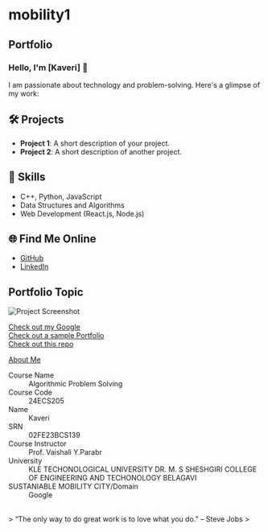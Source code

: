 # mobility1
## Portfolio

### Hello, I'm [Kaveri] 👋

I am passionate about technology and problem-solving. Here's a glimpse of my work:

## 🛠️ Projects
- **Project 1**: A short description of your project.
- **Project 2**: A short description of another project.

## 🚀 Skills
- C++, Python, JavaScript
- Data Structures and Algorithms
- Web Development (React.js, Node.js)

## 🌐 Find Me Online
- [GitHub](https://github.com/your-github-kaveribpatil)
- [LinkedIn](www.linkedin.com/in/kaveri-patil-a167942a9)

## Portfolio Topic

![Project Screenshot](assets/image.jpg)

[Check out my Google](https://www.google.com/)<br>
[Check out a sample Portfolio](https://jiyapalrecha35.github.io/Google.github.io/)<br>
[Check out this repo](https://github.com/hiteshchoudhary/apihub)<br>


[About Me](about.md)

<dl>
<dt>Course Name</dt>
<dd>Algorithmic Problem Solving</dd>
<dt>Course Code</dt>
<dd>24ECS205</dd>
<dt>Name</dt>
<dd>Kaveri</dd>
<dt>SRN</dt>
<dd>02FE23BCS139</dd>
<dt>Course Instructor</dt>
<dd>Prof. Vaishali Y.Parabr</dd>
<dt>University</dt>
<dd>KLE TECHONOLOGICAL UNIVERSITY DR. M. S SHESHGIRI COLLEGE OF ENGINEERING AND TECHONOLOGY BELAGAVI</dd>
<dt>SUSTANIABLE MOBILITY CITY/Domain</dt>
<dd>Google</dd>
</dl>

<br> 
> “The only way to do great work is to love what you do.” – Steve Jobs
>
